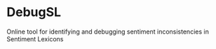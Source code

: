 # DebugSL
Online tool for identifying and debugging sentiment inconsistencies in Sentiment Lexicons
